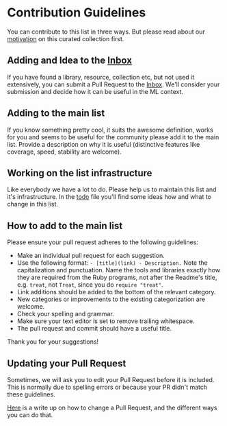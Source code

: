 # Contribution Guidelines

You can contribute to this list in three ways. But please read about
our [motivation](motivation.md) on this curated collection first.

## Adding and Idea to the [Inbox](inbox.md)

If you have found a library, resource, collection etc, but not used it
extensively, you can submit a Pull Request to the [Inbox](inbox.md). We'll consider
your submission and decide how it can be useful in the ML context.

## Adding to the main list
If you know something pretty cool, it suits the awesome definition, works for you
and seems to be useful for the community please add it to the main list.
Provide a description on why it is useful (distinctive features like coverage,
speed, stability are welcome).

## Working on the list infrastructure
Like everybody we have a lot to do. Please help us to maintain this list and it's
infrastructure. In the [todo](todo.md) file you'll find some ideas how and what
to change in this list.

## How to add to the main list

Please ensure your pull request adheres to the following guidelines:

- Make an individual pull request for each suggestion.
- Use the following format: `- [title](link) - Description.`
  Note the capitalization and punctuation. Name the tools and libraries exactly
  how they are required from the Ruby programs, not after the Readme's title, e.g.
  `treat`, not `Treat`, since you do `require "treat"`.
- Link additions should be added to the bottom of the relevant category.
- New categories or improvements to the existing categorization are welcome.
- Check your spelling and grammar.
- Make sure your text editor is set to remove trailing whitespace.
- The pull request and commit should have a useful title.

Thank you for your suggestions!

## Updating your Pull Request
Sometimes, we will ask you to edit your Pull Request before it is included.
This is normally due to spelling errors or because your PR didn't match
these guidelines.

[Here](https://github.com/RichardLitt/knowledge/blob/master/amending-a-commit-guide.md)
is a write up on how to change a Pull Request, and the different ways you can do that.
